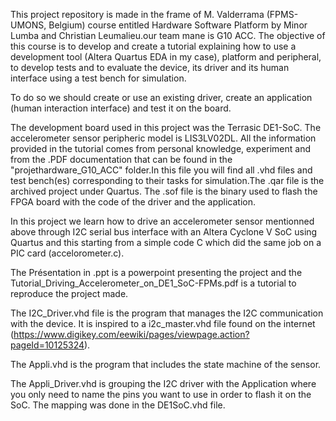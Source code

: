 This project repository is made in the frame of M. Valderrama (FPMS-UMONS, Belgium) course entitled Hardware Software Platform by Minor Lumba and Christian Leumalieu.our team mane is G10 ACC. The objective of this course is to develop and create a tutorial explaining how to use a development tool (Altera Quartus EDA in my case), platform and peripheral, to develop tests and to evaluate the device, its driver and its human interface using a test bench for simulation.

To do so we should create or use an existing driver, create an application (human interaction interface) and test it on the board.

The development board used in this project was the Terrasic DE1-SoC. The accelerometer sensor peripheric model is LIS3LV02DL. All the information provided in the tutorial comes from personal knowledge, experiment and from the .PDF documentation that can be found in the "projethardware_G10_ACC" folder.In this file you will find all .vhd files and test bench(es) corresponding to their tasks for simulation.The .qar file is the archived project under Quartus. The .sof file is the binary used to flash the FPGA board with the code of the driver and the application.

In this project we learn how to drive an accelerometer sensor mentionned above through I2C serial bus interface with an Altera Cyclone V SoC using Quartus and this starting from a simple code C which did the same job on a PIC card (accelorometer.c).


The Présentation in .ppt is a powerpoint presenting the project and the Tutorial_Driving_Accelerometer_on_DE1_SoC-FPMs.pdf is a tutorial to reproduce the project made.



The I2C_Driver.vhd file is the program that manages the I2C communication with the device. It is inspired to a i2c_master.vhd file found on the internet (https://www.digikey.com/eewiki/pages/viewpage.action?pageId=10125324).

The Appli.vhd is the program that includes the state machine of the sensor.

The Appli_Driver.vhd is grouping the I2C driver with the Application where you only need to name the pins you want to use in order to flash it on the SoC. The mapping was done in the DE1SoC.vhd file.
